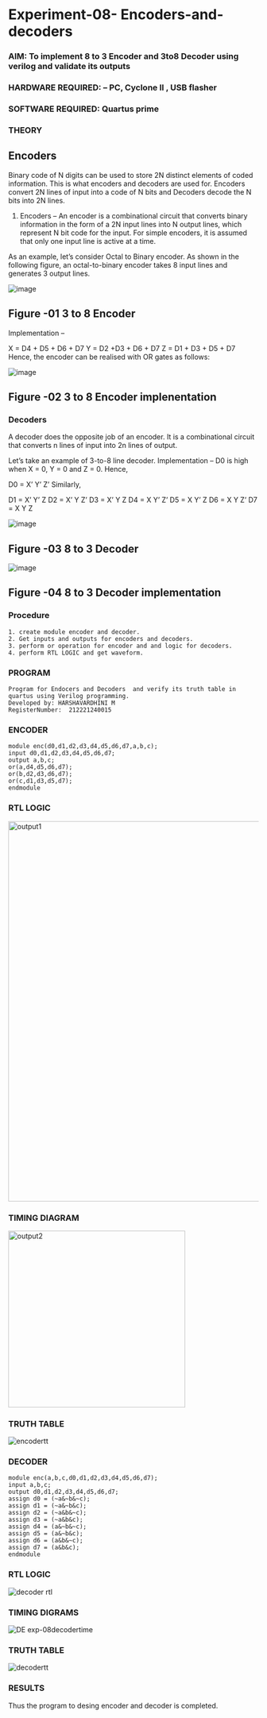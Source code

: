 # Experiment-08- Encoders-and-decoders 
### AIM: To implement 8 to 3 Encoder and  3to8 Decoder using verilog and validate its outputs
### HARDWARE REQUIRED:  – PC, Cyclone II , USB flasher
### SOFTWARE REQUIRED:   Quartus prime
### THEORY 

## Encoders
Binary code of N digits can be used to store 2N distinct elements of coded information. This is what encoders and decoders are used for. Encoders convert 2N lines of input into a code of N bits and Decoders decode the N bits into 2N lines.

1. Encoders –
An encoder is a combinational circuit that converts binary information in the form of a 2N input lines into N output lines, which represent N bit code for the input. For simple encoders, it is assumed that only one input line is active at a time.

As an example, let’s consider Octal to Binary encoder. As shown in the following figure, an octal-to-binary encoder takes 8 input lines and generates 3 output lines.

![image](https://user-images.githubusercontent.com/36288975/171543588-bc0746df-a173-4b35-989e-5fb7d385fe8a.png)
## Figure -01 3 to 8 Encoder 


Implementation –

X = D4 + D5 + D6 + D7
Y = D2 +D3 + D6 + D7
Z = D1 + D3 + D5 + D7 
Hence, the encoder can be realised with OR gates as follows:


![image](https://user-images.githubusercontent.com/36288975/171543740-68403b82-aa93-4c98-9343-f32b14885a2e.png)
## Figure -02 3 to 8 Encoder implenentation 

 ### Decoders 
A decoder does the opposite job of an encoder. It is a combinational circuit that converts n lines of input into 2n lines of output.

Let’s take an example of 3-to-8 line decoder.
Implementation –
D0 is high when X = 0, Y = 0 and Z = 0. Hence,

D0 = X’ Y’ Z’ 
Similarly,

D1 = X’ Y’ Z
D2 = X’ Y Z’
D3 = X’ Y Z
D4 = X Y’ Z’
D5 = X Y’ Z
D6 = X Y Z’
D7 = X Y Z 


![image](https://user-images.githubusercontent.com/36288975/171543978-ee2d0671-2846-40a1-8705-507fd6287a49.png)
## Figure -03 8 to 3 Decoder 



![image](https://user-images.githubusercontent.com/36288975/171543866-5a6eace6-8683-49d7-9c4f-a7cb30ec3035.png)
## Figure -04 8 to 3 Decoder implementation 

### Procedure
```
1. create module encoder and decoder.
2. Get inputs and outputs for encoders and decoders.
3. perform or operation for encoder and and logic for decoders.
4. perform RTL LOGIC and get waveform.
```


### PROGRAM 
```
Program for Endocers and Decoders  and verify its truth table in quartus using Verilog programming.
Developed by: HARSHAVARDHINI M
RegisterNumber:  212221240015
```
### ENCODER
```
module enc(d0,d1,d2,d3,d4,d5,d6,d7,a,b,c);
input d0,d1,d2,d3,d4,d5,d6,d7;
output a,b,c;
or(a,d4,d5,d6,d7);
or(b,d2,d3,d6,d7);
or(c,d1,d3,d5,d7);
endmodule
```
### RTL LOGIC  
<img width="766" alt="output1" src="https://user-images.githubusercontent.com/93427208/171608819-e7a2efc4-b8d1-4965-b557-bfe1e9f1b313.png">

### TIMING DIAGRAM
<img width="356" alt="output2" src="https://user-images.githubusercontent.com/93427208/171608610-5c8ab163-42d2-4b88-b5d2-d3d9091cd6b0.png">

### TRUTH TABLE
![encodertt](https://user-images.githubusercontent.com/93427208/171608758-3614f759-39c1-4175-b12e-1f3de869fcf0.png)

### DECODER 
```
module enc(a,b,c,d0,d1,d2,d3,d4,d5,d6,d7);
input a,b,c;
output d0,d1,d2,d3,d4,d5,d6,d7;
assign d0 = (~a&~b&~c);
assign d1 = (~a&~b&c);
assign d2 = (~a&b&~c);
assign d3 = (~a&b&c);
assign d4 = (a&~b&~c);
assign d5 = (a&~b&c);
assign d6 = (a&b&~c);
assign d7 = (a&b&c);
endmodule 
```

### RTL LOGIC  
![decoder rtl](https://user-images.githubusercontent.com/93427208/171608913-94c47cbf-867b-4c05-89bb-4217d7c653fa.png)

### TIMING DIGRAMS  
![DE exp-08decodertime](https://user-images.githubusercontent.com/93427208/171609096-c5d96273-825f-49d3-9c0c-7413d5d5334b.png)





### TRUTH TABLE 
![decodertt](https://user-images.githubusercontent.com/93427208/171609054-b81ae2fd-edbe-42ed-90c4-b677551e9f3b.jpg)






### RESULTS 
Thus the program to desing encoder and decoder is completed.
